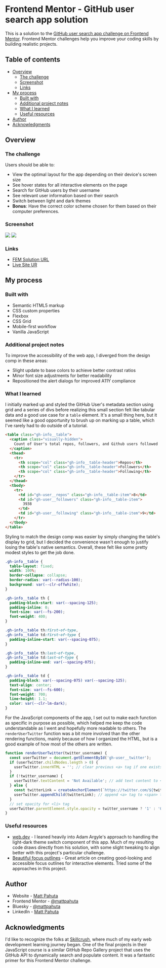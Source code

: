 # Frontend Mentor - GitHub user search app solution

This is a solution to the [GitHub user search app challenge on Frontend Mentor](https://www.frontendmentor.io/challenges/github-user-search-app-Q09YOgaH6). Frontend Mentor challenges help you improve your coding skills by building realistic projects.

## Table of contents

- [Overview](#overview)
  - [The challenge](#the-challenge)
  - [Screenshot](#screenshot)
  - [Links](#links)
- [My process](#my-process)
  - [Built with](#built-with)
  - [Additional project notes](#additional-project-notes)
  - [What I learned](#what-i-learned)
  - [Useful resources](#useful-resources)
- [Author](#author)
- [Acknowledgments](#acknowledgments)

## Overview

### The challenge

Users should be able to:

- View the optimal layout for the app depending on their device's screen size
- See hover states for all interactive elements on the page
- Search for GitHub users by their username
- See relevant user information based on their search
- Switch between light and dark themes
- **Bonus**: Have the correct color scheme chosen for them based on their computer preferences.

### Screenshot

![](./project-ss-light.jpg)
![](./project-ss-dark.jpg)

### Links

- [FEM Solution URL](https://www.frontendmentor.io/solutions/responsive-web-app-using-css-grid-and-javascript-n8fk2Schxv)
- [Live Site UR](https://vocal-yeot-39a256.netlify.app/)

## My process

### Built with

- Semantic HTML5 markup
- CSS custom properties
- Flexbox
- CSS Grid
- Mobile-first workflow
- Vanilla JavaScript

### Additional project notes

To improve the accessibility of the web app, I diverged from the design comp in these areas:

- Slight update to base colors to achieve better contrast ratios
- Minor font size adjustments for better readability
- Repositioned the alert dialogs for improved A11Y compliance

### What I learned

I initially marked up and styled the GitHub User's metadata section using grid and a series of divs before realizing this small section felt like tabular data and a good use case for a `table` element. It's a small thing here, but it seemed like a good opportunity to brush up on marking up a table, which I've rarely had to do outside of a tutorial.

```html
<table class="gh-info__table">
  <caption class="visually-hidden">
    Count of User's total repos, followers, and Github users followed
  </caption>
  <thead>
    <tr>
      <th scope="col" class="gh-info__table-header">Repos</th>
      <th scope="col" class="gh-info__table-header">Followers</th>
      <th scope="col" class="gh-info__table-header">Following</th>
    </tr>
  </thead>
  <tbody>
    <tr>
      <td id="gh-user__repos" class="gh-info__table-item">8</td>
      <td id="gh-user__followers" class="gh-info__table-item">
        3938
      </td>
      <td id="gh-user__following" class="gh-info__table-item">9</td>
    </tr>
  </tbody>
</table>
```

Styling to match the design comp was easier by simply changing the table's display to grid, but I decided the convenience wasn't enough to justify losing the table's native semantics. Overall, these felt like some pretty modest styles to get the job done.

```css
.gh-info__table {
  table-layout: fixed;
  width: 100%;
  border-collapse: collapse;
  border-radius: var(--radius-100);
  background: var(--clr-offwhite);
}

.gh-info__table th {
  padding-block-start: var(--spacing-125);
  padding-inline: 0;
  font-size: var(--fs-200);
  font-weight: 400;
}

.gh-info__table th:first-of-type,
.gh-info__table td:first-of-type {
  padding-inline-start: var(--spacing-075);
}

.gh-info__table th:last-of-type,
.gh-info__table td:last-of-type {
  padding-inline-end: var(--spacing-075);
}

.gh-info__table td {
  padding-block: var(--spacing-075) var(--spacing-125);
  text-align: center;
  font-size: var(--fs-600);
  font-weight: 700;
  line-height: 1.1;
  color: var(--clr-lm-dark);
}
```

For the JavaScript components of the app, I set out to make each function as specific in purpose as possible, which helped me keep the code understandable as I went and hopefully more readable to others. The `renderUserTwitter` function was a bit more involved than the other rendering functions, mainly because of how I organized the HTML, but is a good example of how most of the others are written.

```js
function renderUserTwitter(twitter_username) {
  const userTwitter = document.getElementById('gh-user__twitter');
  if (userTwitter.childNodes.length > 0) {
    userTwitter.innerHTML = ''; // clear previous <a> tag if one exists
  }
  if (!twitter_username) {
    userTwitter.textContent = 'Not Available'; // add text content to <span> tag
  } else {
    const twitterLink = createAnchorElement(`https://twitter.com/${twitter_username}`, twitter_username); // create <a> tag with href and text content
    userTwitter.appendChild(twitterLink); // append <a> tag to <span> tag
  }
  // set opacity for <li> tag
  userTwitter.parentElement.style.opacity = twitter_username ? '1' : '0.8'; 
}
```

### Useful resources

- [web.dev](https://web.dev/articles/building/a-theme-switch-component) - I leaned heavily into Adam Argyle's approach to handling the light-dark theme switch component of this app. Much of my resulting code draws directly from his solution, with some slight tweaking to align better with this project's particular challenge.
- [Beautiful focus outlines](https://medienbaecker.com/articles/focus-outlines) - Great article on creating good-looking and accessible focus outlines for interactive elements. Tried some of the approaches in this project.

## Author

- Website - [Matt Pahuta](https://www.mattpahuta.com)
- Frontend Mentor - [@mattpahuta](https://www.frontendmentor.io/profile/MattPahuta)
- Bluesky - [@mattpahuta](https://bsky.app/profile/mattpahuta.bsky.social)
- LinkedIn - [Matt Pahuta](www.linkedin.com/in/mattpahuta)

## Acknowledgments

I'd like to recognize the folks at [Skillcrush](https://skillcrush.com/), where much of my early web development learning journey began. One of the final projects in their JavaScript course is a similar GitHub Repo Gallery project that uses the GitHub API to dynamically search and populate content. It was a fantastic primer for this Frontend Mentor challenge.
